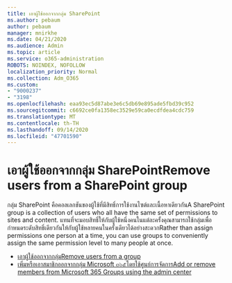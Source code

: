 ```yaml
---
title: เอาผู้ใช้ออกจากกลุ่ม SharePoint
ms.author: pebaum
author: pebaum
manager: mnirkhe
ms.date: 04/21/2020
ms.audience: Admin
ms.topic: article
ms.service: o365-administration
ROBOTS: NOINDEX, NOFOLLOW
localization_priority: Normal
ms.collection: Adm_O365
ms.custom:
- "9000237"
- "3198"
ms.openlocfilehash: eaa93ec5d87abe3e6c5db69e895ade5fbd39c952
ms.sourcegitcommit: c6692ce0fa1358ec3529e59ca0ecdfdea4cdc759
ms.translationtype: MT
ms.contentlocale: th-TH
ms.lasthandoff: 09/14/2020
ms.locfileid: "47701590"
---
```

# <a name="remove-users-from-a-sharepoint-group"></a><span data-ttu-id="4d2d3-102">เอาผู้ใช้ออกจากกลุ่ม SharePoint</span><span class="sxs-lookup"><span data-stu-id="4d2d3-102">Remove users from a SharePoint group</span></span>

<span data-ttu-id="4d2d3-103">กลุ่ม SharePoint คือคอลเลกชันของผู้ใช้ที่มีสิทธิ์การใช้งานไซต์และเนื้อหาเดียวกัน</span><span class="sxs-lookup"><span data-stu-id="4d2d3-103">A SharePoint group is a collection of users who all have the same set of permissions to sites and content.</span></span> <span data-ttu-id="4d2d3-104">แทนที่จะมอบสิทธิ์ให้กับผู้ใช้หนึ่งคนในแต่ละครั้งคุณสามารถใช้กลุ่มเพื่อกำหนดระดับสิทธิ์เดียวกันให้กับผู้ใช้หลายคนในครั้งเดียวได้อย่างสะดวก</span><span class="sxs-lookup"><span data-stu-id="4d2d3-104">Rather than assign permissions one person at a time, you can use groups to conveniently assign the same permission level to many people at once.</span></span>

- [<span data-ttu-id="4d2d3-105">เอาผู้ใช้ออกจากกลุ่ม</span><span class="sxs-lookup"><span data-stu-id="4d2d3-105">Remove users from a group</span></span>](https://docs.microsoft.com/sharepoint/customize-sharepoint-site-permissions#remove-users-from-a-group)
- [<span data-ttu-id="4d2d3-106">เพิ่มหรือเอาสมาชิกออกจากกลุ่ม Microsoft ๓๖๕โดยใช้ศูนย์การจัดการ</span><span class="sxs-lookup"><span data-stu-id="4d2d3-106">Add or remove members from Microsoft 365 Groups using the admin center</span></span>](https://docs.microsoft.com/microsoft-365/admin/create-groups/add-or-remove-members-from-groups)
